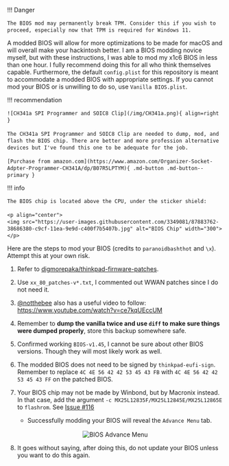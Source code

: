 !!! Danger
    
    The BIOS mod may permanently break TPM. Consider this if you wish to proceed, especially now that TPM is required for Windows 11.

A modded BIOS will allow for more optimizations to be made for macOS and will overall make your hackintosh better. I am a BIOS modding novice myself, but with these instructions, I was able to mod my x1c6 BIOS in less than one hour. I fully recommend doing this for all who think themselves capable. Furthermore, the default `config.plist` for this repository is meant to accommodate a modded BIOS with appropriate settings. If you cannot mod your BIOS or is unwilling to do so, use `Vanilla BIOS.plist`.

!!! recommendation

    ![CH341a SPI Programmer and SOIC8 Clip](/img/CH341a.png){ align=right }

    The CH341a SPI Programmer and SOIC8 Clip are needed to dump, mod, and flash the BIOS chip. There are better and more profession alternative devices but I've found this one to be adequate for the job.

    [Purchase from amazon.com](https://www.amazon.com/Organizer-Socket-Adpter-Programmer-CH341A/dp/B07R5LPTYM){ .md-button .md-button--primary }

!!! info

    The BIOS chip is located above the CPU, under the sticker shield:   

    <p align="center">
    <img src="https://user-images.githubusercontent.com/3349081/87883762-38686380-c9cf-11ea-9e9d-c400f7b5407b.jpg" alt="BIOS Chip" width="300">
    </p>

Here are the steps to mod your BIOS (credits to `paranoidbashthot` and `\x`). Attempt this at your own risk.

1. Refer to [digmorepaka/thinkpad-firnware-patches](https://github.com/digmorepaka/thinkpad-firmware-patches).
2. Use `xx_80_patches-v*.txt`, I commented out WWAN patches since I do not need it.
3. [@notthebee](https://github.com/notthebee) also has a useful video to follow: https://www.youtube.com/watch?v=ce7kqUEccUM
4. Remember to **dump the vanilla twice and use `diff` to make sure things were dumped properly**, store this backup somewhere safe.
5. Confirmed working `BIOS-v1.45`, I cannot be sure about other BIOS versions. Though they will most likely work as well.
6. The modded BIOS does not need to be signed by `thinkpad-eufi-sign`. Remember to replace `4C 4E 56 42 42 53 45 43 FB` with `4C 4E 56 42 42 53 45 43 FF` on the patched BIOS.

7. Your BIOS chip may not be made by Winbond, but by Macronix instead. In that case, add the argument `-c MX25L12835F/MX25L12845E/MX25L12865E` to `flashrom`. See [Issue #116](https://github.com/tylernguyen/x1c6-hackintosh/issues/116#issuecomment-778654320)
   - Successfully modding your BIOS will reveal the `Advance Menu` tab.

<p align="center">   
<img align="center" src="https://user-images.githubusercontent.com/3349081/87883767-3d2d1780-c9cf-11ea-9fb0-f250590a3f28.jpg" alt="BIOS Advance Menu" width="300"> 
</p>

8. It goes without saying, after doing this, do not update your BIOS unless you want to do this again.